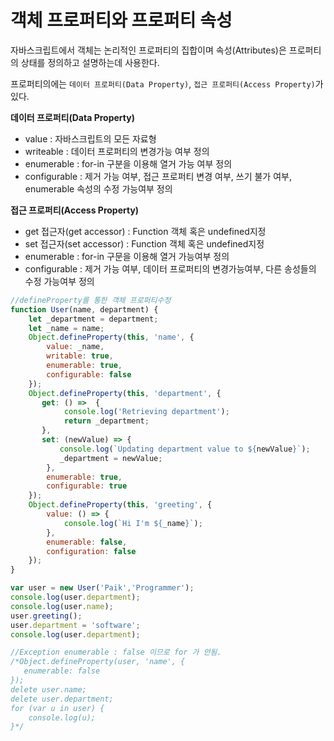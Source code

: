 # 객체 프로퍼티와 프로퍼티 속성

자바스크립트에서 객체는 논리적인 프로퍼티의 집합이며 속성(Attributes)은 프로퍼티의 상태를 정의하고 설명하는데 사용한다.

프로퍼티의에는 `데이터 프로퍼티(Data Property)`, `접근 프로퍼티(Access Property)`가 있다.

**데이터 프로퍼티(Data Property)**
 - value : 자바스크립트의 모든 자료형
 - writeable : 데이터 프로퍼티의 변경가능 여부 정의
 - enumerable : for-in 구분을 이용해 열거 가능 여부 정의
 - configurable : 제거 가능 여부, 접근 프로퍼티 변경 여부, 쓰기 불가 여부, enumerable 속성의 수정 가능여부 정의

**접근 프로퍼티(Access Property)**
 - get 접근자(get accessor) : Function 객체 혹은 undefined지정
 - set 접근자(set accessor) : Function 객체 혹은 undefined지정
 - enumerable : for-in 구문을 이용해 열거 가능여부 정의
 - configurable : 제거 가능 여부, 데이터 프로퍼티의 변경가능여부, 다른 송성들의 수정 가능여부 정의


```javascript
//defineProperty를 통한 객체 프로퍼티수정
function User(name, department) {
    let _department = department;
    let _name = name;
    Object.defineProperty(this, 'name', {
        value: _name,
        writable: true,
        enumerable: true,
        configurable: false
    });
    Object.defineProperty(this, 'department', {
       get: () =>  {
            console.log('Retrieving department');
            return _department;
       },
       set: (newValue) => {
           console.log(`Updating department value to ${newValue}`);
           _department = newValue;
        },
        enumerable: true,
        configurable: true
    });
    Object.defineProperty(this, 'greeting', {
        value: () => {
            console.log(`Hi I'm ${_name}`);
        },
        enumerable: false,
        configuration: false
    });
}

var user = new User('Paik','Programmer');
console.log(user.department);
console.log(user.name);
user.greeting();
user.department = 'software';
console.log(user.department);

//Exception enumerable : false 이므로 for 가 안됨.
/*Object.defineProperty(user, 'name', {
   enumerable: false
});
delete user.name;
delete user.department;
for (var u in user) {
    console.log(u);
}*/

```